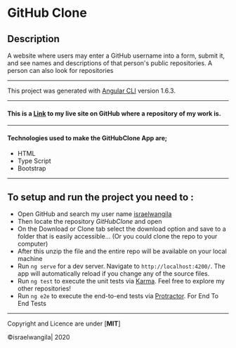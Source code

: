 # GitHub Clone

## Description
A website where users may enter a GitHub username into a form, submit it, and see names and descriptions of that person's public repositories. A person can also look for repositories 

---

This project was generated with [Angular CLI](https://github.com/angular/angular-cli) version 1.6.3.

---
#### This is a [Link](https://github.com/israelwangila/Githubclone/) to my live site on GitHub where a repository of my work is.
---

#### Technologies used to make the **GitHubClone App** are;
* HTML
* Type Script
* Bootstrap

---

## To setup and run the project you need to :

* Open GitHub and search my user name [israelwangila](https://github.com/israelwangila)
* Then locate the repository *GitHubClone* and open
* On the Download or Clone tab select the download option and save to a folder that is easily accessible... (Or you could clone the repo to your computer)
* After this unzip the file and the entire repo will be available on your local machine
* Run `ng serve` for a dev server. Navigate to `http://localhost:4200/`. The app will automatically reload if you change any of the source files.
* Run `ng test` to execute the unit tests via [Karma](https://karma-runner.github.io).
Feel free to explore my other repositories!
* Run `ng e2e` to execute the end-to-end tests via [Protractor](http://www.protractortest.org/). For End To End Tests

---
Copyright and Licence are under [**MIT**]
 
 ©israelwangila| 2020